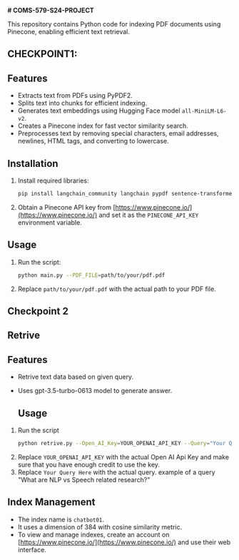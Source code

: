  **# COMS-579-S24-PROJECT**

This repository contains Python code for indexing PDF documents using Pinecone, enabling efficient text retrieval.

## CHECKPOINT1:
## Features

- Extracts text from PDFs using PyPDF2.
- Splits text into chunks for efficient indexing.
- Generates text embeddings using Hugging Face model `all-MiniLM-L6-v2`.
- Creates a Pinecone index for fast vector similarity search.
- Preprocesses text by removing special characters, email addresses, newlines, HTML tags, and converting to lowercase.

## Installation

1. Install required libraries:

   ```bash
   pip install langchain_community langchain pypdf sentence-transformers pinecone-client PyPDF2 langchain-openai langchain-pinecone openai
   ```

2. Obtain a Pinecone API key from [https://www.pinecone.io/](https://www.pinecone.io/) and set it as the `PINECONE_API_KEY` environment variable.

## Usage

1. Run the script:

   ```bash
   python main.py --PDF_FILE=path/to/your/pdf.pdf
   ```

2. Replace `path/to/your/pdf.pdf` with the actual path to your PDF file.

## Checkpoint 2
## Retrive

## Features

- Retrive text data based on given query.
- Uses gpt-3.5-turbo-0613 model to generate answer.

  ## Usage
1. Run the script
   ```bash
   python retrive.py --Open_AI_Key=YOUR_OPENAI_API_KEY --Query="Your Query Here"
   ```
2. Replace `YOUR_OPENAI_API_KEY` with the actual Open AI Api Key and make sure that you have enough credit to use the key.
3. Replace `Your Query Here` with the actual query. example of a query "What are NLP vs Speech related research?" 

## Index Management

- The index name is `chatbot01`.
- It uses a dimension of 384 with cosine similarity metric.
- To view and manage indexes, create an account on [https://www.pinecone.io/](https://www.pinecone.io/) and use their web interface.
